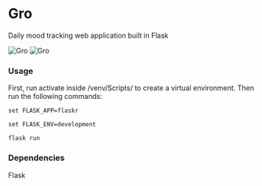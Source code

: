 # Gro
 Daily mood tracking web application built in Flask

![Gro](https://i.imgur.com/HPxGIoQ.png)
![Gro](https://i.imgur.com/HCeJxTZ.png)

### Usage

First, run activate inside /venv/Scripts/ to create a virtual environment. Then run the following commands:
```
set FLASK_APP=flaskr

set FLASK_ENV=development

flask run
```
### Dependencies

Flask
